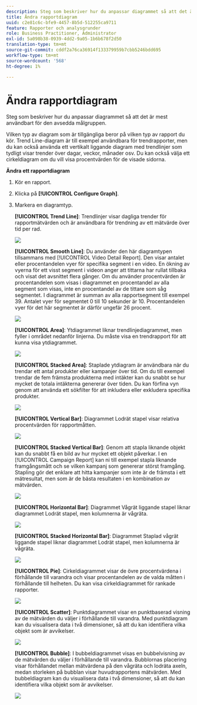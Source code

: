 ```yaml
---
description: Steg som beskriver hur du anpassar diagrammet så att det är mest användbart för den avsedda målgruppen.
title: Ändra rapportdiagram
uuid: c2e81c6c-bfe9-4457-8b5d-512255ca9711
feature: Rapporter och analysgrunder
role: Business Practitioner, Administrator
exl-id: 5a098b38-0939-4dd2-9a05-1b6b678f2d50
translation-type: tm+mt
source-git-commit: cddf2a76ca36914f133379959b7cbb5246bdd695
workflow-type: tm+mt
source-wordcount: '568'
ht-degree: 1%

---
```


# Ändra rapportdiagram

Steg som beskriver hur du anpassar diagrammet så att det är mest användbart för den avsedda målgruppen.

Vilken typ av diagram som är tillgängliga beror på vilken typ av rapport du kör. Trend Line-diagram är till exempel användbara för trendrapporter, men du kan också använda ett vertikalt liggande diagram med trendlinjer som tydligt visar trender över dagar, veckor, månader osv. Du kan också välja ett cirkeldiagram om du vill visa procentvärden för de visade sidorna.

**Ändra ett rapportdiagram**

1. Kör en rapport.
1. Klicka på **[!UICONTROL Configure Graph]**.
1. Markera en diagramtyp.

   **[!UICONTROL Trend Line]**: Trendlinjer visar dagliga trender för rapportmätvärden och är användbara för trendning av ett mätvärde över tid per rad.

   ![](assets/graph_trend_line.png)

   **[!UICONTROL Smooth Line]**: Du använder den här diagramtypen tillsammans med  [!UICONTROL Video Detail Report]. Den visar antalet eller procentandelen vyer för specifika segment i en video. En ökning av vyerna för ett visst segment i videon anger att tittarna har rullat tillbaka och visat det avsnittet flera gånger. Om du använder procentvärden är procentandelen som visas i diagrammet en procentandel av alla segment som visas, inte en procentandel av de tittare som såg segmentet. I diagrammet är summan av alla rapportsegment till exempel 39. Antalet vyer för segmentet 0 till 10 sekunder är 10. Procentandelen vyer för det här segmentet är därför ungefär 26 procent.

   ![](assets/graph_smooth_line.png)

   **[!UICONTROL Area]**: Ytdiagrammet liknar trendlinjediagrammet, men fyller i området nedanför linjerna. Du måste visa en trendrapport för att kunna visa ytdiagrammet.

   ![](assets/graph_area.png)

   **[!UICONTROL Stacked Area]**: Staplade ytdiagram är användbara när du trendar ett antal produkter eller kampanjer över tid. Om du till exempel trendar de fem främsta produkterna med intäkter kan du snabbt se hur mycket de totala intäkterna genererar över tiden. Du kan förfina vyn genom att använda ett sökfilter för att inkludera eller exkludera specifika produkter.

   ![](assets/graph_stacked_area.png)

   **[!UICONTROL Vertical Bar]**: Diagrammet Lodrät stapel visar relativa procentvärden för rapportmåtten.

   ![](assets/graph_vertical_bars.png)

   **[!UICONTROL Stacked Vertical Bar]**: Genom att stapla liknande objekt kan du snabbt få en bild av hur mycket ett objekt påverkar. I en [!UICONTROL Campaign Report] kan ni till exempel stapla liknande framgångsmått och se vilken kampanj som genererar störst framgång. Stapling gör det enklare att hitta kampanjer som inte är de främsta i ett mätresultat, men som är de bästa resultaten i en kombination av mätvärden.

   ![](assets/graph_stacked_vertical.png)

   **[!UICONTROL Horizontal Bar]**: Diagrammet Vågrät liggande stapel liknar diagrammet Lodrät stapel, men kolumnerna är vågräta.

   ![](assets/graph_horizontal_bar.png)

   **[!UICONTROL Stacked Horizontal Bar]**: Diagrammet Staplad vågrät liggande stapel liknar diagrammet Lodrät stapel, men kolumnerna är vågräta.

   ![](assets/graph_stacked_horizontal.png)

   **[!UICONTROL Pie]**: Cirkeldiagrammet visar de övre procentvärdena i förhållande till varandra och visar procentandelen av de valda måtten i förhållande till helheten. Du kan visa cirkeldiagrammet för rankade rapporter.

   ![](assets/graph_pie.png)

   **[!UICONTROL Scatter]**: Punktdiagrammet visar en punktbaserad visning av de mätvärden du väljer i förhållande till varandra. Med punktdiagram kan du visualisera data i två dimensioner, så att du kan identifiera vilka objekt som är avvikelser.

   ![](assets/graph_scatter.png)

   **[!UICONTROL Bubble]**: I bubbeldiagrammet visas en bubbelvisning av de mätvärden du väljer i förhållande till varandra. Bubblornas placering visar förhållandet mellan mätvärdena på den vågräta och lodräta axeln, medan storleken på bubblan visar huvudrapportens mätvärden. Med bubbeldiagram kan du visualisera data i två dimensioner, så att du kan identifiera vilka objekt som är avvikelser.

   ![](assets/graph_bubble.png)
